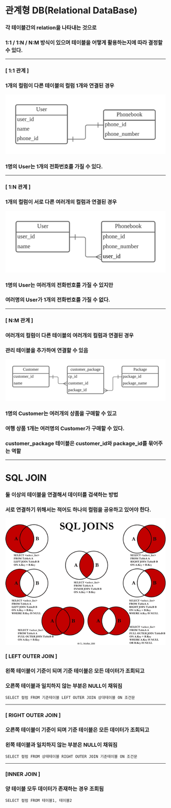 # 관계형 DB(Relational DataBase)
### 각 테이블간의 relation을 나타내는 것으로
### 1:1 / 1:N / N:M 방식이 있으며 테이블을 어떻게 활용하는지에 따라 결정할 수 있다.
-------------------------------------------------

### [ 1:1 관계 ]
### 1개의 컬럼이 다른 테이블의 컬럼 1개와 연결된 경우
![alt text](image.png)
### 1명의 User는 1개의 전화번호를 가질 수 있다.
------------------------------------------------------------

### [ 1:N 관계 ]
### 1개의 컬럼이 서로 다른 여러개의 컬럼과 연결된 경우
![alt text](image-1.png)
### 1명의 User는 여러개의 전화번호를 가질 수 있지만
### 여러명의 User가 1개의 전화번호를 가질 수 없다.
------------------------------------------------------------

### [ N:M 관계 ]
### 여러개의 컬럼이 다른 테이블의 여러개의 컬럼과 연결된 경우
### 관리 테이블을 추가하여 연결할 수 있음
![alt text](image-2.png)
### 1명의 Customer는 여러개의 상품을 구매할 수 있고
### 여행 상품 1개는 여러명의 Customer가 구매할 수 있다.
### customer_package 테이블은 customer_id와 package_id를 묶어주는 역할
------------------------------------------------------------

# SQL JOIN
### 둘 이상의 테이블을 연결해서 데이터를 검색하는 방법
### 서로 연결하기 위해서는 적어도 하나의 컬럼을 공유하고 있어야 한다.

![alt text](image-3.png)

### [ LEFT OUTER JOIN ]
### 왼쪽 테이블이 기준이 되며 기준 테이블은 모든 데이터가 조회되고
### 오른쪽 테이블과 일치하지 않는 부분은 NULL이 채워짐
```
SELECT 컬럼 FROM 기준테이블 LEFT OUTER JOIN 상대테이블 ON 조건문
```
------------------------------------------------------------

### [ RIGHT OUTER JOIN ]
### 오른쪽 테이블이 기준이 되며 기준 테이블은 모든 데이터가 조회되고
### 왼쪽 테이블과 일치하지 않는 부분은 NULL이 채워짐
```
SELECT 컬럼 FROM 상태테이블 RIGHT OUTER JOIN 기준테이블 ON 조건문
```
------------------------------------------------------------

### [INNER JOIN ]
### 양 테이블 모두 데이터가 존재하는 경우 조회됨
```
SELECT 컬럼 FROM 테이블1, 테이블2
```